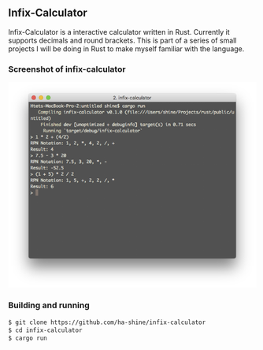 Infix-Calculator
----------------
Infix-Calculator is a interactive calculator written in Rust.
Currently it supports decimals and round brackets.
This is part of a series of small projects I will be doing in Rust to make myself familiar with the language.

### Screenshot of infix-calculator

![Infix-calculator screenshot](./images/ss.png "Infix-calculator screenshot")

### Building and running

```
$ git clone https://github.com/ha-shine/infix-calculator
$ cd infix-calculator
$ cargo run
```